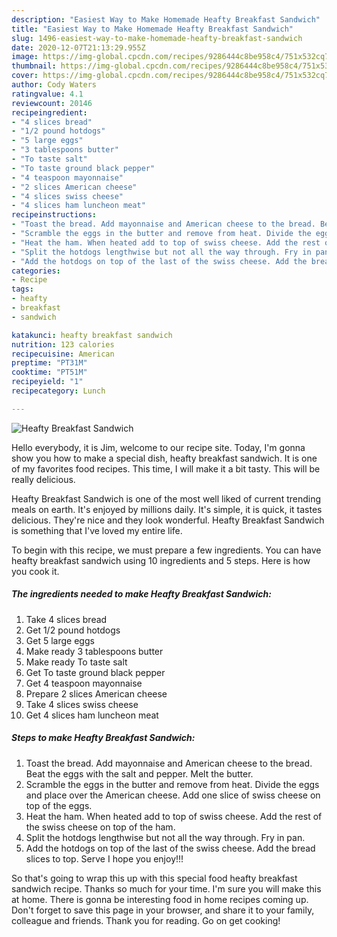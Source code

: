 ```yaml
---
description: "Easiest Way to Make Homemade Heafty Breakfast Sandwich"
title: "Easiest Way to Make Homemade Heafty Breakfast Sandwich"
slug: 1496-easiest-way-to-make-homemade-heafty-breakfast-sandwich
date: 2020-12-07T21:13:29.955Z
image: https://img-global.cpcdn.com/recipes/9286444c8be958c4/751x532cq70/heafty-breakfast-sandwich-recipe-main-photo.jpg
thumbnail: https://img-global.cpcdn.com/recipes/9286444c8be958c4/751x532cq70/heafty-breakfast-sandwich-recipe-main-photo.jpg
cover: https://img-global.cpcdn.com/recipes/9286444c8be958c4/751x532cq70/heafty-breakfast-sandwich-recipe-main-photo.jpg
author: Cody Waters
ratingvalue: 4.1
reviewcount: 20146
recipeingredient:
- "4 slices bread"
- "1/2 pound hotdogs"
- "5 large eggs"
- "3 tablespoons butter"
- "To taste salt"
- "To taste ground black pepper"
- "4 teaspoon mayonnaise"
- "2 slices American cheese"
- "4 slices swiss cheese"
- "4 slices ham luncheon meat"
recipeinstructions:
- "Toast the bread. Add mayonnaise and American cheese to the bread. Beat the eggs with the salt and pepper. Melt the butter."
- "Scramble the eggs in the butter and remove from heat. Divide the eggs and place over the American cheese. Add one slice of swiss cheese on top of the eggs."
- "Heat the ham. When heated add to top of swiss cheese. Add the rest of the swiss cheese on top of the ham."
- "Split the hotdogs lengthwise but not all the way through. Fry in pan."
- "Add the hotdogs on top of the last of the swiss cheese. Add the bread slices to top. Serve I hope you enjoy!!!"
categories:
- Recipe
tags:
- heafty
- breakfast
- sandwich

katakunci: heafty breakfast sandwich 
nutrition: 123 calories
recipecuisine: American
preptime: "PT31M"
cooktime: "PT51M"
recipeyield: "1"
recipecategory: Lunch

---
```



![Heafty Breakfast Sandwich](https://img-global.cpcdn.com/recipes/9286444c8be958c4/751x532cq70/heafty-breakfast-sandwich-recipe-main-photo.jpg)

Hello everybody, it is Jim, welcome to our recipe site. Today, I'm gonna show you how to make a special dish, heafty breakfast sandwich. It is one of my favorites food recipes. This time, I will make it a bit tasty. This will be really delicious.



Heafty Breakfast Sandwich is one of the most well liked of current trending meals on earth. It's enjoyed by millions daily. It's simple, it is quick, it tastes delicious. They're nice and they look wonderful. Heafty Breakfast Sandwich is something that I've loved my entire life.


To begin with this recipe, we must prepare a few ingredients. You can have heafty breakfast sandwich using 10 ingredients and 5 steps. Here is how you cook it.

<!--inarticleads1-->

##### The ingredients needed to make Heafty Breakfast Sandwich:

1. Take 4 slices bread
1. Get 1/2 pound hotdogs
1. Get 5 large eggs
1. Make ready 3 tablespoons butter
1. Make ready To taste salt
1. Get To taste ground black pepper
1. Get 4 teaspoon mayonnaise
1. Prepare 2 slices American cheese
1. Take 4 slices swiss cheese
1. Get 4 slices ham luncheon meat




<!--inarticleads2-->

##### Steps to make Heafty Breakfast Sandwich:

1. Toast the bread. Add mayonnaise and American cheese to the bread. Beat the eggs with the salt and pepper. Melt the butter.
1. Scramble the eggs in the butter and remove from heat. Divide the eggs and place over the American cheese. Add one slice of swiss cheese on top of the eggs.
1. Heat the ham. When heated add to top of swiss cheese. Add the rest of the swiss cheese on top of the ham.
1. Split the hotdogs lengthwise but not all the way through. Fry in pan.
1. Add the hotdogs on top of the last of the swiss cheese. Add the bread slices to top. Serve I hope you enjoy!!!




So that's going to wrap this up with this special food heafty breakfast sandwich recipe. Thanks so much for your time. I'm sure you will make this at home. There is gonna be interesting food in home recipes coming up. Don't forget to save this page in your browser, and share it to your family, colleague and friends. Thank you for reading. Go on get cooking!
